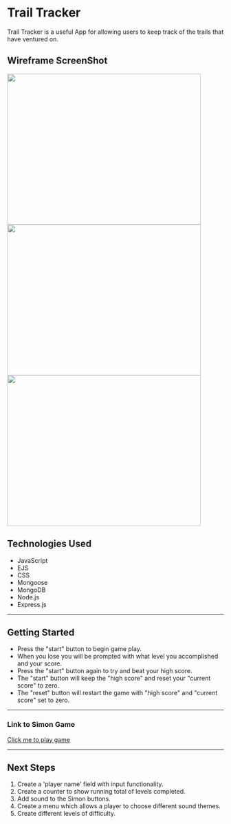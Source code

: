# Trail Tracker

Trail Tracker is a useful App for allowing users to keep track of the trails that have ventured on.

## Wireframe ScreenShot

<img src="/images/landing-page.png" width="450" height="350">
<img src="/images/trails-page.png" width="450" height="350">
<img src="/images/ratings-page.png" width="450" height="350">

## Technologies Used

- JavaScript
- EJS
- CSS
- Mongoose
- MongoDB
- Node.js
- Express.js


---

## Getting Started

- Press the "start" button to begin game play.
- When you lose you will be prompted with what level you accomplished and your score.
- Press the "start" button again to try and beat your high score.
- The "start" button will keep the "high score" and reset your "current score" to zero.
- The "reset" button will restart the game with "high score" and "current score" set to zero. 

---

### Link to Simon Game

[Click me to play game](https://awojdyla89.github.io/Simon/)

---

## Next Steps

1. Create a 'player name' field with input functionality.
2. Create a counter to show running total of levels completed.
2. Add sound to the Simon buttons. 
3. Create a menu which allows a player to choose different sound themes.
4. Create different levels of difficulty.